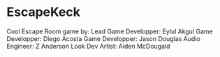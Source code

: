 # EscapeKeck

Cool Escape Room game by:
Lead Game Developper: Eylul Akgul
Game Developper: Diego Acosta
Game Developper: Jason Douglas
Audio Engineer: Z Anderson
Look Dev Artist: Aiden McDougald
